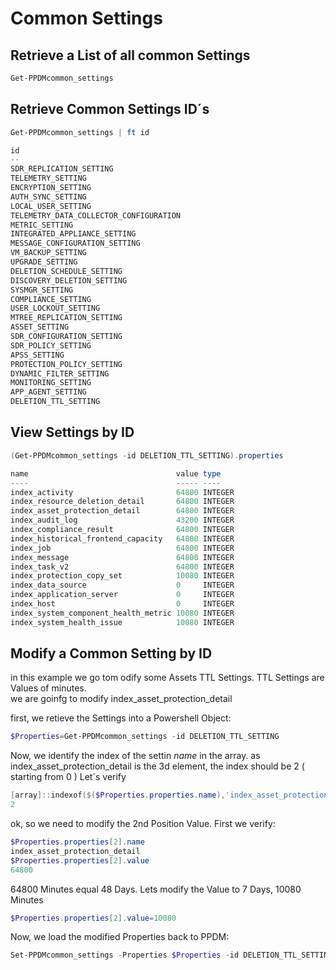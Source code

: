 # Common Settings
## Retrieve a List of all common Settings


```Powershell
Get-PPDMcommon_settings
```

## Retrieve Common Settings ID´s

```Powershell
Get-PPDMcommon_settings | ft id

id
--
SDR_REPLICATION_SETTING
TELEMETRY_SETTING
ENCRYPTION_SETTING
AUTH_SYNC_SETTING
LOCAL_USER_SETTING
TELEMETRY_DATA_COLLECTOR_CONFIGURATION
METRIC_SETTING
INTEGRATED_APPLIANCE_SETTING
MESSAGE_CONFIGURATION_SETTING
VM_BACKUP_SETTING
UPGRADE_SETTING
DELETION_SCHEDULE_SETTING
DISCOVERY_DELETION_SETTING
SYSMGR_SETTING
COMPLIANCE_SETTING
USER_LOCKOUT_SETTING
MTREE_REPLICATION_SETTING
ASSET_SETTING
SDR_CONFIGURATION_SETTING
SDR_POLICY_SETTING
APSS_SETTING
PROTECTION_POLICY_SETTING
DYNAMIC_FILTER_SETTING
MONITORING_SETTING
APP_AGENT_SETTING
DELETION_TTL_SETTING
```

## View Settings by ID

```Powershell
(Get-PPDMcommon_settings -id DELETION_TTL_SETTING).properties

name                                 value type
----                                 ----- ----
index_activity                       64800 INTEGER
index_resource_deletion_detail       64800 INTEGER
index_asset_protection_detail        64800 INTEGER
index_audit_log                      43200 INTEGER
index_compliance_result              64800 INTEGER
index_historical_frontend_capacity   64800 INTEGER
index_job                            64800 INTEGER
index_message                        64800 INTEGER
index_task_v2                        64800 INTEGER
index_protection_copy_set            10080 INTEGER
index_data_source                    0     INTEGER
index_application_server             0     INTEGER
index_host                           0     INTEGER
index_system_component_health_metric 10080 INTEGER
index_system_health_issue            10080 INTEGER
```

## Modify a Common Setting by ID
in this example we go tom odify some Assets TTL Settings. TTL Settings are Values of minutes.  
we are goinfg to modify index_asset_protection_detail

first, we retieve the Settings into a Powershell Object:


```Powershell
$Properties=Get-PPDMcommon_settings -id DELETION_TTL_SETTING
```
Now, we identify the index of the settin *name* in the array. as index_asset_protection_detail is the 3d element, the index should be 2  ( starting from 0 )
Let´s verify
```Powershell
[array]::indexof($($Properties.properties.name),'index_asset_protection_detail')
2
```

ok, so we need to modify the 2nd Position Value. First we verify:
```Powershell
$Properties.properties[2].name
index_asset_protection_detail
$Properties.properties[2].value
64800
```
64800 Minutes equal 48 Days. Lets modify the Value to 7 Days, 10080 Minutes
```Powershell
$Properties.properties[2].value=10080
```

Now, we load the modified Properties back to PPDM:

```Powershell
Set-PPDMcommon_settings -Properties $Properties -id DELETION_TTL_SETTING
```
